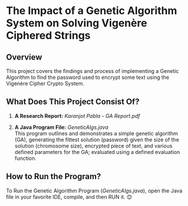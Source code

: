 # The Impact of a Genetic Algorithm System on Solving Vigenère Ciphered Strings

## Overview
This project covers the findings and process of implementing a Genetic Algorithm to find the password used to encrypt some text using the Vigenère Cipher Crypto System.
## What Does This Project Consist Of?
1. **A Research Report:** *Karanjot Pabla - GA Report.pdf*  

2. **A Java Program File:** *GeneticAlgs.java*  
This program outlines and demonstrates a simple genetic algorithm (GA), generating the fittest solution (password) given the size of the solution (chromosome size), encrypted piece of text, and various defined parameters for the GA; evaluated using a defined evaluation function.

## How to Run the Program?
To Run the Genetic Algorithm Program (*GeneticAlgs.java*), open the Java file in your favorite IDE, compile, and then RUN it. 😊
